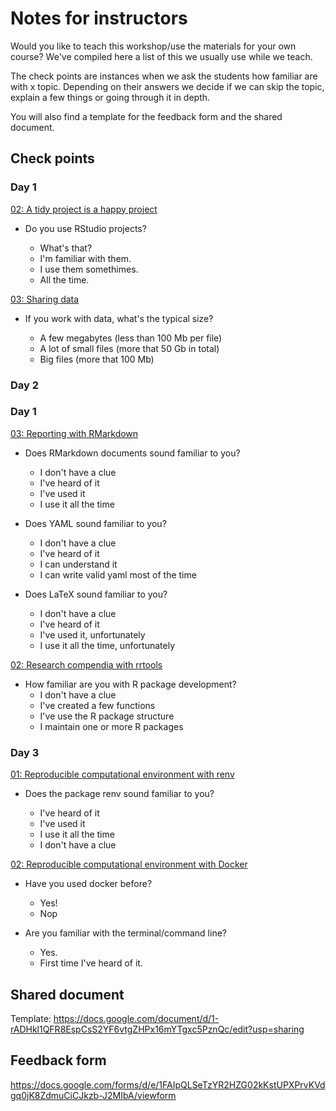  # Notes for instructors

Would you like to teach this workshop/use the materials for your own course? We've compiled here a list of this we usually use while we teach. 

The check points are instances when we ask the students how familiar are with x topic. Depending on their answers we decide if we can skip the topic, explain a few things or going through it in depth. 

You will also find a template for the feedback form and the shared document. 

##  Check points

### Day 1

[02: A tidy project is a happy project](/reproducibility-with-r/materials/day1/02-projects/)

* Do you use RStudio projects? 

  * What's that?
  * I'm familiar with them.
  * I use them somethimes.
  * All the time.

[03: Sharing data](/reproducibility-with-r/materials/day2/03-data/)

* If you work with data, what's the typical size?

  * A few megabytes (less than 100 Mb per file)
  * A lot of small files (more that 50 Gb in total)
  * Big files (more that 100 Mb)

### Day 2

### Day 1

[03: Reporting with RMarkdown](/reproducibility-with-r/materials/day1/03-rmarkdown/)

* Does RMarkdown documents sound familiar to you?
  * I don't have a clue
  * I've heard of it
  * I've used it
  * I use it all the time


* Does YAML sound familiar to you?
  * I don't have a clue
  * I've heard of it
  * I can understand it
  * I can write valid yaml most of the time

* Does LaTeX sound familiar to you?
  * I don't have a clue
  * I've heard of it
  * I've used it, unfortunately
  * I use it all the time, unfortunately


[02: Research compendia with rrtools](/reproducibility-with-r/materials/day2/02-rrtools/)

* How familiar are you with R package development?
  * I don't have a clue
  * I've created a few functions
  * I've use the R package structure
  * I maintain one or more R packages

### Day 3

[01: Reproducible computational environment with renv](/reproducibility-with-r/materials/day3/01-renv/)

* Does the package renv sound familiar to you? 

  * I've heard of it
  * I've used it
  * I use it all the time
  * I don't have a clue
  
[02: Reproducible computational environment with Docker](/reproducibility-with-r/materials/day3/02-docker/)

* Have you used docker before? 

  * Yes!
  * Nop
  
* Are you familiar with the terminal/command line?

  * Yes.
  * First time I've heard of it. 


## Shared document

Template: https://docs.google.com/document/d/1-rADHkl1QFR8EspCsS2YF6vtgZHPx16mYTgxc5PznQc/edit?usp=sharing

## Feedback form

https://docs.google.com/forms/d/e/1FAIpQLSeTzYR2HZG02kKstUPXPrvKVdgq0jK8ZdmuCiCJkzb-J2MIbA/viewform

